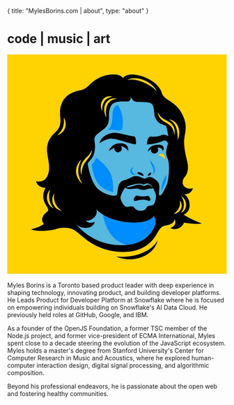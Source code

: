 {
  title: "MylesBorins.com | about",
  type: "about"
}
# code | music | art
![a picture of Myles](/images/me.jpg)

Myles Borins is a Toronto based product leader with deep experience in shaping technology, innovating product, and building developer platforms. He Leads Product for Developer Platform at Snowflake where he is focused on empowering individuals building on Snowflake's AI Data Cloud. He previously held roles at GitHub, Google, and IBM.

As a founder of the OpenJS Foundation, a former TSC member of the Node.js project, and former vice-president of ECMA International, Myles spent close to a decade steering the evolution of the JavaScript ecosystem. Myles holds a master's degree from Stanford University's Center for Computer Research in Music and Acoustics, where he explored human-computer interaction design, digital signal processing, and algorithmic composition.

Beyond his professional endeavors, he is passionate about the open web and fostering healthy communities.
